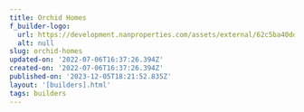 ```yaml
---
title: Orchid Homes
f_builder-logo:
  url: https://development.nanproperties.com/assets/external/62c5ba40ddcd435972d7d810_original.png%20logo%20(2).png
  alt: null
slug: orchid-homes
updated-on: '2022-07-06T16:37:26.394Z'
created-on: '2022-07-06T16:37:26.394Z'
published-on: '2023-12-05T18:21:52.835Z'
layout: '[builders].html'
tags: builders
---
```



